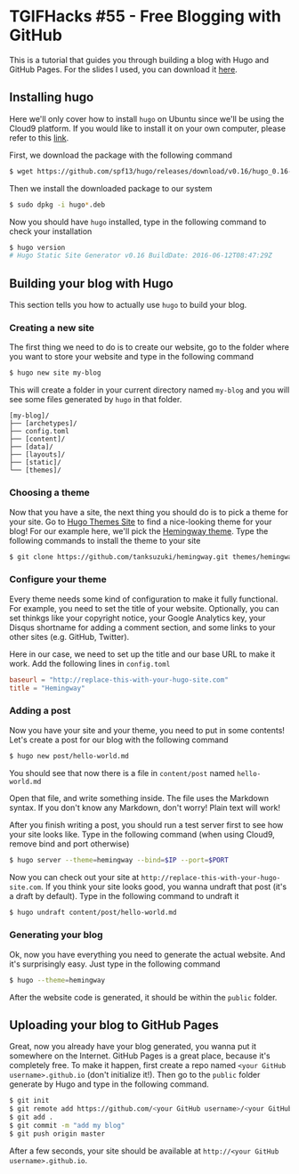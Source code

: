 # TGIFHacks #55 - Free Blogging with GitHub

This is a tutorial that guides you through building a blog with Hugo and GitHub Pages. For the slides I used, you can download it [here](https://github.com/ntuoss/Workshops/raw/master/TGIFHacks%20%2355%20-%20Free%20Blogging%20with%20GitHub/slides.pdf).

## Installing hugo

Here we'll only cover how to install `hugo` on Ubuntu since we'll be using the Cloud9 platform. If you would like to install it on your own computer, please refer to this [link](https://gohugo.io/overview/installing/).

First, we download the package with the following command

```bash
$ wget https://github.com/spf13/hugo/releases/download/v0.16/hugo_0.16-1_amd64.deb
```

Then we install the downloaded package to our system

```bash
$ sudo dpkg -i hugo*.deb
```

Now you should have `hugo` installed, type in the following command to check your installation

```bash
$ hugo version
# Hugo Static Site Generator v0.16 BuildDate: 2016-06-12T08:47:29Z
```

## Building your blog with Hugo

This section tells you how to actually use `hugo` to build your blog.

### Creating a new site

The first thing we need to do is to create our website, go to the folder where you want to store your website and type in the following command

```bash
$ hugo new site my-blog
```

This will create a folder in your current directory named `my-blog` and you will see some files generated by `hugo` in that folder.

```
[my-blog]/
├── [archetypes]/
├── config.toml
├── [content]/
├── [data]/
├── [layouts]/
├── [static]/
└── [themes]/
```

### Choosing a theme

Now that you have a site, the next thing you should do is to pick a theme for your site. Go to [Hugo Themes Site](https://themes.gohugo.io) to find a nice-looking theme for your blog! For our example here, we'll pick the [Hemingway theme](http://themes.gohugo.io/hemingway/). Type the following commands to install the theme to your site

```bash
$ git clone https://github.com/tanksuzuki/hemingway.git themes/hemingway
```

### Configure your theme

Every theme needs some kind of configuration to make it fully functional. For example, you need to set the title of your website. Optionally, you can set thinkgs like your copyright notice, your Google Analytics key, your Disqus shortname for adding a comment section, and some links to your other sites (e.g. GitHub, Twitter).

Here in our case, we need to set up the title and our base URL to make it work. Add the following lines in `config.toml`

```toml
baseurl = "http://replace-this-with-your-hugo-site.com"
title = "Hemingway"
```

### Adding a post

Now you have your site and your theme, you need to put in some contents! Let's create a post for our blog with the following command

```bash
$ hugo new post/hello-world.md
```

You should see that now there is a file in `content/post` named `hello-world.md`

Open that file, and write something inside. The file uses the Markdown syntax. If you don't know any Markdown, don't worry! Plain text will work!

After you finish writing a post, you should run a test server first to see how your site looks like. Type in the following command (when using Cloud9, remove bind and port otherwise)

```bash
$ hugo server --theme=hemingway --bind=$IP --port=$PORT 
```

Now you can check out your site at `http://replace-this-with-your-hugo-site.com`. If you think your site looks good, you wanna undraft that post (it's a draft by default). Type in the following command to undraft it

```bash
$ hugo undraft content/post/hello-world.md
```

### Generating your blog

Ok, now you have everything you need to generate the actual website. And it's surprisingly easy. Just type in the following command

```bash
$ hugo --theme=hemingway
```

After the website code is generated, it should be within the `public` folder.

## Uploading your blog to GitHub Pages

Great, now you already have your blog generated, you wanna put it somewhere on the Internet. GitHub Pages is a great place, because it's completely free. To make it happen, first create a repo named `<your GitHub username>.github.io` (don't initialize it!). Then go to the `public` folder generate by Hugo and type in the following command.

```bash
$ git init
$ git remote add https://github.com/<your GitHub username>/<your GitHub username>.github.io.git
$ git add .
$ git commit -m "add my blog"
$ git push origin master
```

After a few seconds, your site should be available at `http://<your GitHub username>.github.io`.

